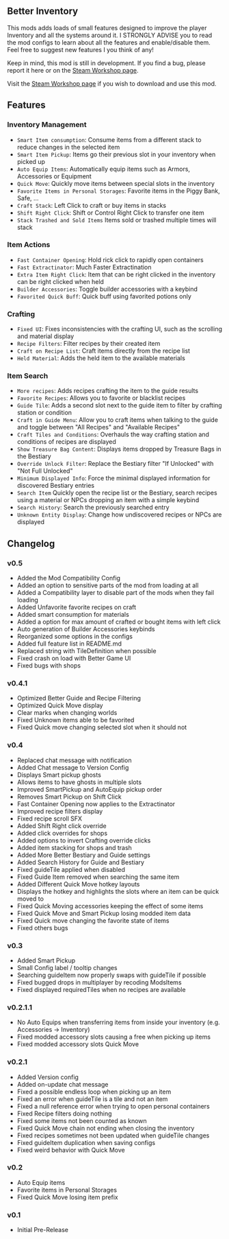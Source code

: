## Better Inventory

This mods adds loads of small features designed to improve the player Inventory and all the systems around it.
I STRONGLY ADVISE you to read the mod configs to learn about all the features and enable/disable them.
Feel free to suggest new features I you think of any! 

Keep in mind, this mod is still in development. If you find a bug, please report it here or on the [Steam Workshop page](https://steamcommunity.com/sharedfiles/filedetails/?id=3074374647).

Visit the [Steam Workshop page](https://steamcommunity.com/sharedfiles/filedetails/?id=3074374647) if you wish to download and use this mod.


## Features

### Inventory Management
- `Smart Item consumption`: Consume items from a different stack to reduce changes in the selected item
- `Smart Item Pickup`: Items go their previous slot in your inventory when picked up
- `Auto Equip Items`:  Automatically equip items such as Armors, Accessories or Equipment
- `Quick Move`: Quickly move items between special slots in the inventory
- `Favorite Items in Personal Storages`: Favorite items in the Piggy Bank, Safe, ...
- `Craft Stack`: Left Click to craft or buy items in stacks
- `Shift Right Click`: Shift or Control Right Click to transfer one item
- `Stack Trashed and Sold Items` Items sold or trashed multiple times will stack

### Item Actions
- `Fast Container Opening`: Hold rick click to rapidly open containers
- `Fast Extractinator`: Much Faster Extractination
- `Extra Item Right Click`: Item that can be right clicked in the inventory can be right clicked when held
- `Builder Accessories`: Toggle builder accessories with a keybind
- `Favorited Quick Buff`: Quick buff using favorited potions only

### Crafting
- `Fixed UI`: Fixes inconsistencies with the crafting UI, such as the scrolling and material display
- `Recipe Filters`: Filter recipes by their created item
- `Craft on Recipe List`: Craft items directly from the recipe list
- `Held Material`: Adds the held item to the available materials

### Item Search
- `More recipes`: Adds recipes crafting the item to the guide results
- `Favorite Recipes`: Allows you to favorite or blacklist recipes
- `Guide Tile`: Adds a second slot next to the guide item to filter by crafting station or condition
- `Craft in Guide Menu`: Allow you to craft items when talking to the guide and toggle between "All Recipes" and "Available Recipes"
- `Craft Tiles and Conditions`: Overhauls the way crafting station and conditions of recipes are displayed
- `Show Treasure Bag Content`: Displays items dropped by Treasure Bags in the Bestiary
- `Override Unlock Filter`: Replace the Bestiary filter "If Unlocked" with "Not Full Unlocked"
- `Minimum Displayed Info`: Force the minimal displayed information for discovered Bestiary entries
- `Search Item` Quickly open the recipe list or the Bestiary, search recipes using a material or NPCs dropping an item with a simple keybind
- `Search History`: Search the previously searched entry
- `Unknown Entity Display`: Change how undiscovered recipes or NPCs are displayed

## Changelog

### v0.5
- Added the Mod Compatibility Config
- Added an option to sensitive parts of the mod from loading at all
- Added a Compatibility layer to disable part of the mods when they fail loading
- Added Unfavorite favorite recipes on craft
- Added smart consumption for materials
- Added a option for max amount of crafted or bought items with left click
- Auto generation of Builder Accessories keybinds
- Reorganized some options in the configs
- Added full feature list in README.md
- Replaced string with TileDefinition when possible
- Fixed crash on load with Better Game UI
- Fixed bugs with shops

### v0.4.1
- Optimized Better Guide and Recipe Filtering
- Optimized Quick Move display
- Clear marks when changing worlds
- Fixed Unknown items able to be favorited
- Fixed Quick move changing selected slot when it should not

### v0.4
- Replaced chat message with notification
- Added Chat message to Version Config
- Displays Smart pickup ghosts
- Allows items to have ghosts in multiple slots
- Improved SmartPickup and AutoEquip pickup order
- Removes Smart Pickup on Shift Click
- Fast Container Opening now applies to the Extractinator
- Improved recipe filters display
- Fixed recipe scroll SFX
- Added Shift Right click override
- Added click overrides for shops
- Added options to invert Crafting override clicks
- Added item stacking for shops and trash
- Added More Better Bestiary and Guide settings
- Added Search History for Guide and Bestiary
- Fixed guideTile applied when disabled
- Fixed Guide Item removed when searching the same item
- Added Different Quick Move hotkey layouts
- Displays the hotkey and highlights the slots where an item can be quick moved to
- Fixed Quick Moving accessories keeping the effect of some items
- Fixed Quick Move and Smart Pickup losing modded item data
- Fixed Quick move changing the favorite state of items
- Fixed others bugs

### v0.3
- Added Smart Pickup
- Small Config label / tooltip changes
- Searching guideItem now properly swaps with guideTile if possible
- Fixed bugged drops in multiplayer by recoding ModsItems
- Fixed displayed requiredTiles when no recipes are available

### v0.2.1.1
- No Auto Equips when transferring items from inside your inventory (e.g. Accessories -> Inventory)
- Fixed modded accessory slots causing a free when picking up items
- Fixed modded accessory slots Quick Move

### v0.2.1
- Added Version config
- Added on-update chat message
- Fixed a possible endless loop when picking up an item
- Fixed an error when guideTile is a tile and not an item			
- Fixed a null reference error when trying to open personal containers
- Fixed Recipe filters doing nothing
- Fixed some items not been counted as known
- Fixed Quick Move chain not ending when closing the inventory
- Fixed recipes sometimes not been updated when guideTile changes
- Fixed guideItem duplication when saving configs
- Fixed weird behavior with Quick Move

### v0.2
- Auto Equip items
- Favorite items in Personal Storages
- Fixed Quick Move losing item prefix

### v0.1
- Initial Pre-Release